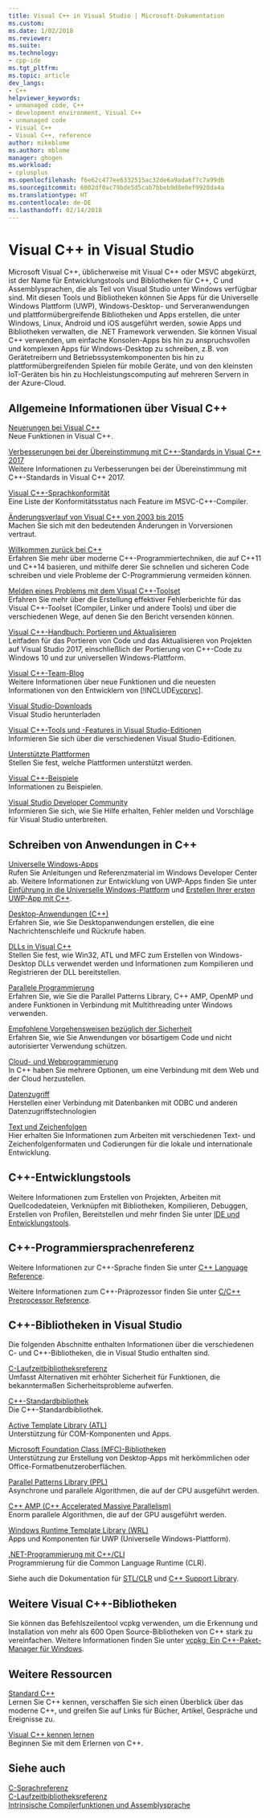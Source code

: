 ```yaml
---
title: Visual C++ in Visual Studio | Microsoft-Dokumentation
ms.custom: 
ms.date: 1/02/2018
ms.reviewer: 
ms.suite: 
ms.technology:
- cpp-ide
ms.tgt_pltfrm: 
ms.topic: article
dev_langs:
- C++
helpviewer_keywords:
- unmanaged code, C++
- development environment, Visual C++
- unmanaged code
- Visual C++
- Visual C++, reference
author: mikeblome
ms.author: mblome
manager: ghogen
ms.workload:
- cplusplus
ms.openlocfilehash: f6e62c477ee6332515ac32de6a9ada6f7c7a99d6
ms.sourcegitcommit: 6002df0ac79bde5d5cab7bbeb9d8e0ef9920da4a
ms.translationtype: HT
ms.contentlocale: de-DE
ms.lasthandoff: 02/14/2018
---
```

# <a name="visual-c-in-visual-studio"></a>Visual C++ in Visual Studio

Microsoft Visual C++, üblicherweise mit Visual C++ oder MSVC abgekürzt, ist der Name für Entwicklungstools und Bibliotheken für C++, C und Assemblysprachen, die als Teil von Visual Studio unter Windows verfügbar sind. Mit diesen Tools und Bibliotheken können Sie Apps für die Universelle Windows Plattform (UWP), Windows-Desktop- und Serveranwendungen und plattformübergreifende Bibliotheken und Apps erstellen, die unter Windows, Linux, Android und iOS ausgeführt werden, sowie Apps und Bibliotheken verwalten, die .NET Framework verwenden. Sie können Visual C++ verwenden, um einfache Konsolen-Apps bis hin zu anspruchsvollen und komplexen Apps für Windows-Desktop zu schreiben, z.B. von Gerätetreibern und Betriebssystemkomponenten bis hin zu plattformübergreifenden Spielen für mobile Geräte, und von den kleinsten IoT-Geräten bis hin zu Hochleistungscomputing auf mehreren Servern in der Azure-Cloud.

## <a name="general-information-about-visual-c"></a>Allgemeine Informationen über Visual C++

[Neuerungen bei Visual C++](what-s-new-for-visual-cpp-in-visual-studio.md)  
Neue Funktionen in Visual C++.

[Verbesserungen bei der Übereinstimmung mit C++-Standards in Visual C++ 2017](cpp-conformance-improvements-2017.md)  
Weitere Informationen zu Verbesserungen bei der Übereinstimmung mit C++-Standards in Visual C++ 2017.

[Visual C++-Sprachkonformität](visual-cpp-language-conformance.md)  
Eine Liste der Konformitätsstatus nach Feature im MSVC-C++-Compiler.

[Änderungsverlauf von Visual C++ von 2003 bis 2015](porting/visual-cpp-change-history-2003-2015.md)  
Machen Sie sich mit den bedeutenden Änderungen in Vorversionen vertraut.

[Willkommen zurück bei C++](cpp/welcome-back-to-cpp-modern-cpp.md)  
Erfahren Sie mehr über moderne C++-Programmiertechniken, die auf C++11 und C++14 basieren, und mithilfe derer Sie schnellen und sicheren Code schreiben und viele Probleme der C-Programmierung vermeiden können.

[Melden eines Problems mit dem Visual C++-Toolset](how-to-report-a-problem-with-the-visual-cpp-toolset.md)  
 Erfahren Sie mehr über die Erstellung effektiver Fehlerberichte für das Visual C++-Toolset (Compiler, Linker und andere Tools) und über die verschiedenen Wege, auf denen Sie den Bericht versenden können.

[Visual C++-Handbuch: Portieren und Aktualisieren](porting/visual-cpp-porting-and-upgrading-guide.md)  
Leitfaden für das Portieren von Code und das Aktualisieren von Projekten auf Visual Studio 2017, einschließlich der Portierung von C++-Code zu Windows 10 und zur universellen Windows-Plattform.

[Visual C++-Team-Blog](http://blogs.msdn.com/b/vcblog/)  
 Weitere Informationen über neue Funktionen und die neuesten Informationen von den Entwicklern von [!INCLUDE[vcprvc](build/includes/vcprvc_md.md)].

[Visual Studio-Downloads](http://go.microsoft.com/fwlink/p/?linkid=235233)  
Visual Studio herunterladen

[Visual C++-Tools und -Features in Visual Studio-Editionen](ide/visual-cpp-tools-and-features-in-visual-studio-editions.md)  
Informieren Sie sich über die verschiedenen Visual Studio-Editionen.

[Unterstützte Plattformen](supported-platforms-visual-cpp.md)  
Stellen Sie fest, welche Plattformen unterstützt werden.

[Visual C++-Beispiele](visual-cpp-samples.md)  
Informationen zu Beispielen.

[Visual Studio Developer Community](https://developercommunity.visualstudio.com/)  
Informieren Sie sich, wie Sie Hilfe erhalten, Fehler melden und Vorschläge für Visual Studio unterbreiten.

## <a name="writing-applications-in-c"></a>Schreiben von Anwendungen in C++

[Universelle Windows-Apps](windows/universal-windows-apps-cpp.md)  
Rufen Sie Anleitungen und Referenzmaterial im Windows Developer Center ab. Weitere Informationen zur Entwicklung von UWP-Apps finden Sie unter [Einführung in die Universelle Windows-Plattform](/windows/uwp/get-started/universal-application-platform-guide) und [Erstellen Ihrer ersten UWP-App mit C++](/windows/uwp/get-started/create-a-basic-windows-10-app-in-cpp).

[Desktop-Anwendungen (C++)](windows/desktop-applications-visual-cpp.md)  
Erfahren Sie, wie Sie Desktopanwendungen erstellen, die eine Nachrichtenschleife und Rückrufe haben.

[DLLs in Visual C++](build/dlls-in-visual-cpp.md)  
Stellen Sie fest, wie Win32, ATL und MFC zum Erstellen von Windows-Desktop DLLs verwendet werden und Informationen zum Kompilieren und Registrieren der DLL bereitstellen.

[Parallele Programmierung](parallel/parallel-programming-in-visual-cpp.md)  
Erfahren Sie, wie Sie die Parallel Patterns Library, C++ AMP, OpenMP und andere Funktionen in Verbindung mit Multithreading unter Windows verwenden.

[Empfohlene Vorgehensweisen bezüglich der Sicherheit](security/security-best-practices-for-cpp.md)  
Erfahren Sie, wie Sie Anwendungen vor bösartigem Code und nicht autorisierter Verwendung schützen.

[Cloud- und Webprogrammierung](cloud/cloud-and-web-programming-in-visual-cpp.md)  
In C++ haben Sie mehrere Optionen, um eine Verbindung mit dem Web und der Cloud herzustellen.

[Datenzugriff](http://msdn.microsoft.com/Library/a9455752-39c4-4457-b14e-197772d3df0b)  
Herstellen einer Verbindung mit Datenbanken mit ODBC und anderen Datenzugriffstechnologien

[Text und Zeichenfolgen](text/text-and-strings-in-visual-cpp.md)  
Hier erhalten Sie Informationen zum Arbeiten mit verschiedenen Text- und Zeichenfolgenformaten und Codierungen für die lokale und internationale Entwicklung.

## <a name="c-development-tools"></a>C++-Entwicklungstools

Weitere Informationen zum Erstellen von Projekten, Arbeiten mit Quellcodedateien, Verknüpfen mit Bibliotheken, Kompilieren, Debuggen, Erstellen von Profilen, Bereitstellen und mehr finden Sie unter [IDE und Entwicklungstools](ide/ide-and-tools-for-visual-cpp-development.md).

## <a name="c-language-reference"></a>C++-Programmiersprachenreferenz

Weitere Informationen zur C++-Sprache finden Sie unter [C++ Language Reference](cpp/cpp-language-reference.md).

Weitere Informationen zum C++-Präprozessor finden Sie unter [C/C++ Preprocessor Reference](preprocessor/c-cpp-preprocessor-reference.md).

## <a name="c-libraries-in-visual-studio"></a>C++-Bibliotheken in Visual Studio

Die folgenden Abschnitte enthalten Informationen über die verschiedenen C- und C++-Bibliotheken, die in Visual Studio enthalten sind.

[C-Laufzeitbibliotheksreferenz](c-runtime-library/c-run-time-library-reference.md)  
Umfasst Alternativen mit erhöhter Sicherheit für Funktionen, die bekanntermaßen Sicherheitsprobleme aufwerfen.

[C++-Standardbibliothek](standard-library/cpp-standard-library-reference.md)  
Die C++-Standardbibliothek.

[Active Template Library (ATL)](atl/atl-com-desktop-components.md)  
Unterstützung für COM-Komponenten und Apps.

[Microsoft Foundation Class (MFC)-Bibliotheken](mfc/mfc-desktop-applications.md)  
Unterstützung zur Erstellung von Desktop-Apps mit herkömmlichen oder Office-Formatbenutzeroberflächen.

[Parallel Patterns Library (PPL)](parallel/concrt/parallel-patterns-library-ppl.md)  
Asynchrone und parallele Algorithmen, die auf der CPU ausgeführt werden.

[C++ AMP (C++ Accelerated Massive Parallelism)](parallel/amp/cpp-amp-cpp-accelerated-massive-parallelism.md)  
Enorm parallele Algorithmen, die auf der GPU ausgeführt werden.

[Windows Runtime Template Library (WRL)](http://msdn.microsoft.com/library/windows/apps/hh438466.aspx)  
Apps und Komponenten für UWP (Universelle Windows-Plattform).

[.NET-Programmierung mit C++/CLI](dotnet/dotnet-programming-with-cpp-cli-visual-cpp.md)  
Programmierung für die Common Language Runtime (CLR).

Siehe auch die Dokumentation für [STL/CLR](dotnet/stl-clr-library-reference.md) und [C++ Support Library](dotnet/cpp-support-library.md).

## <a name="other-c-libraries"></a>Weitere Visual C++-Bibliotheken

Sie können das Befehlszeilentool vcpkg verwenden, um die Erkennung und Installation von mehr als 600 Open Source-Bibliotheken von C++ stark zu vereinfachen. Weitere Informationen finden Sie unter [vcpkg: Ein C++-Paket-Manager für Windows](vcpkg.md).

## <a name="more-resources"></a>Weitere Ressourcen

[Standard C++](http://isocpp.org/)  
Lernen Sie C++ kennen, verschaffen Sie sich einen Überblick über das moderne C++, und greifen Sie auf Links für Bücher, Artikel, Gespräche und Ereignisse zu.

[Visual C++ kennen lernen](http://msdn.microsoft.com/vstudio/hh386302.aspx)  
Beginnen Sie mit dem Erlernen von C++.

## <a name="see-also"></a>Siehe auch

[C-Sprachreferenz](c-language/c-language-reference.md)   
[C-Laufzeitbibliotheksreferenz](c-runtime-library/c-run-time-library-reference.md)   
[Intrinsische Compilerfunktionen und Assemblysprache](intrinsics/compiler-intrinsics-and-assembly-language.md)
